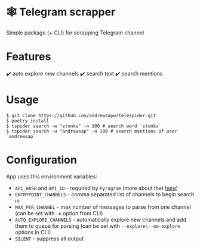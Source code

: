 # :spider_web: Telegram scrapper

Simple package (+ CLI) for scrapping Telegram channel

# Features

:heavy_check_mark: auto explore new channels
:heavy_check_mark: search text
:heavy_check_mark: search mentions

# Usage

```console
$ git clone https://github.com/andrewsapw/telespider.git
$ poetry install
$ tspider search -w "stonks" -n 100 # search word `stonks`
$ tspider search -u "andrewsap" -n 100 # search mentions of user `andrewsap`
```

# Configuration

App uses this environment variables:
- `API_HASH` and `API_ID` - required by `Pyrogram` (more about that [here](https://docs.pyrogram.org/start/auth))
- `ENTRYPOINT_CHANNELS` - comma separated list of channels to begin search in
- `MAX_PER_CHANNEL` - max number of messages to parse from one channel (can be set with `-n` option from CLI)
- `AUTO_EXPLORE_CHANNELS` - automatically explore new channels and add them to queue for parsing (can be set with `--explore\--no-explore` options in CLI)
- `SILENT` - suppress all output
